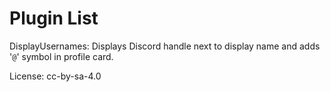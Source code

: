 # Plugin List
DisplayUsernames: Displays Discord handle next to display name and adds '`@`' symbol in profile card.

License: cc-by-sa-4.0
